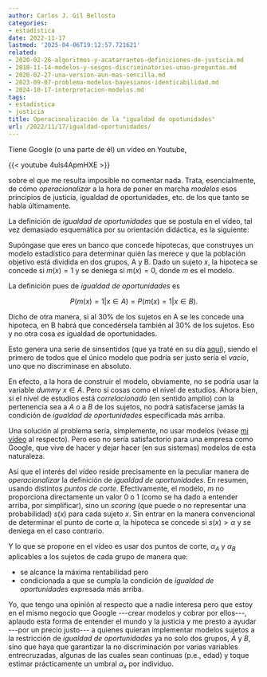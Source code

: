 ```yaml
---
author: Carlos J. Gil Bellosta
categories:
- estadística
date: 2022-11-17
lastmod: '2025-04-06T19:12:57.721621'
related:
- 2020-02-26-algoritmos-y-acatarrantes-definiciones-de-justicia.md
- 2018-11-14-modelos-y-sesgos-discriminatorios-unas-preguntas.md
- 2020-02-27-una-version-aun-mas-sencilla.md
- 2023-09-07-problema-modelos-bayesianos-identicabilidad.md
- 2024-10-17-interpretacion-modelos.md
tags:
- estadística
- justicia
title: Operacionalización de la "igualdad de opotunidades"
url: /2022/11/17/igualdad-oportunidades/
---
```


Tiene Google (o una parte de él) un vídeo en Youtube,

{{< youtube 4uls4ApmHXE >}}

sobre el que me resulta imposible no comentar nada. Trata, esencialmente, de cómo _operacionalizar_ a la hora de poner en marcha _modelos_ esos principios de justicia, igualdad de oportunidades, etc. de los que tanto se habla últimamente.

La definición de _igualdad de oportunidades_ que se postula en el vídeo, tal vez demasiado esquemática por su orientación didáctica, es la siguiente:

Supóngase que eres un banco que concede hipotecas, que construyes un modelo estadístico para determinar quién las merece y que la población objetivo está dividida en dos grupos, A y B. Dado un sujeto $x$, la hipoteca se concede si $m(x) = 1$ y se deniega si $m(x) = 0$, donde $m$ es el modelo.

La definición pues de _igualdad de oportunidades_ es

$$P(m(x) = 1 | x \in A) = P(m(x) = 1 | x \in B).$$

Dicho de otra manera, si al 30% de los sujetos en A se les concede una hipoteca, en B habrá que concedérsela también al 30% de los sujetos. Eso y no otra cosa _es_ igualdad de oportunidades.

Esto genera una serie de sinsentidos (que ya traté en su día
[aquí](/2020/02/26/algoritmos-y-acatarrantes-definiciones-de-justicia/)),
siendo el primero de todos que el único modelo que podría ser justo sería el _vacío_, uno que no discriminase en absoluto.

En efecto, a la hora de construir el modelo, obviamente, no se podría usar la variable _dummy_ $x\in A$. Pero sí cosas como el nivel de estudios. Ahora bien, si el nivel de estudios está _correlacionado_ (en sentido amplio) con la pertenencia sea a $A$ o a $B$ de los sujetos, no podrá satisfacerse jamás la condición de _igualdad de oportunidades_ especificada más arriba.

Una solución al problema sería, simplemente, no usar modelos (véase
[mi vídeo](https://youtu.be/51VQCHv-Gr8)
al respecto). Pero eso no sería satisfactorio para una empresa como Google, que vive de hacer y dejar hacer (en sus sistemas) modelos de esta naturaleza.

Así que el interés del vídeo reside precisamente en la peculiar manera de _operacionalizar_ la definición de _igualdad de oportunidades_. En resumen, usando distintos _puntos de corte_. Efectivamente, el modelo, $m$ no proporciona directamente un valor 0 o 1 (como se ha dado a entender arriba, por simplificar), sino un _scoring_ (que puede o no representar una probabilidad) $s(x)$ para cada sujeto $x$. Sin entrar en la manera convencional de determinar el punto de corte $\alpha$, la hipoteca se concede si $s(x) > \alpha$ y se deniega en el caso contrario.

Y lo que se propone en el vídeo es usar dos puntos de corte, $\alpha_A$ y $\alpha_B$ aplicables a los sujetos de cada grupo de manera que:

* se alcance la máxima rentabilidad pero
* condicionada a que se cumpla la condición de _igualdad de oportunidades_ expresada  más arriba.

Yo, que tengo una opinión al respecto que a nadie interesa pero que estoy en el mismo negocio que Google ---crear modelos y cobrar por ellos---, aplaudo esta forma de entender el mundo y la justicia y me presto a ayudar ---por un precio justo--- a quienes quieran implementar modelos sujetos a la restricción de _igualdad de oportunidades_ ya no solo dos grupos, $A$ y $B$, sino que haya que garantizar la no discriminación por varias variables entrecruzadas, algunas de las cuales sean continuas (p.e., edad) y toque estimar prácticamente un umbral $\alpha_x$ por individuo.